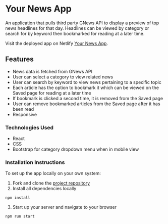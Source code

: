 # Your News App

An application that pulls third party GNews API to display a preview of top news headlines for that day. Headlines can be viewed by category or search for by keyword then bookmarked for reading at a later time.

Visit the deployed app on Netlify [Your News App](https://yournewsapp.netlify.app/).

## Features

- News data is fetched from GNews API
- User can select a category to view related news
- User can search by keyword to view news pertaining to a specific topic
- Each article has the option to bookmark it which can be viewed on the Saved page for reading at a later time
- If bookmark is clicked a second time, it is removed from the Saved page
- User can remove bookmarked articles from the Saved page after it has been read
- Responsive

### Technologies Used

- React
- CSS
- Bootstrap for category dropdown menu when in mobile view


### Installation Instructions

To set up the app locally on your own system:

1. Fork and clone the [project repository](https://github.com/kimrass14/project2-react)
2. Install all dependencies locally
```
npm install
```
3. Start up your server and navigate to your browser
```
npm run start
```
